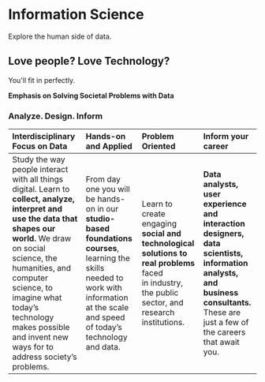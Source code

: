 # Information Science

Explore the human side of data.

## **Love people? Love Technology?** 
You'll fit in perfectly.

**Emphasis on Solving Societal Problems with Data**

### Analyze. Design. Inform

|Interdisciplinary Focus on Data | Hands-on and Applied | Problem Oriented | Inform your career |
|:------------|:------------- |:---------- |:-----------|
| Study the way people interact with all things digital. Learn to **collect, analyze, interpret and use the data that shapes our world.** We draw on social science, the humanities, and computer science, to imagine what today’s technology makes possible and invent new ways for to address society’s problems. | From day one you will be hands-on in our **studio-based foundations courses**, learning the skills needed to work with information at the scale and speed of today’s technology and data. | Learn to create engaging **social and technological solutions to real problems** faced in industry, the public sector, and research institutions. | **Data analysts, user experience and interaction designers, data scientists, information analysts, and business consultants.** These are just a few of the careers that await you. |
